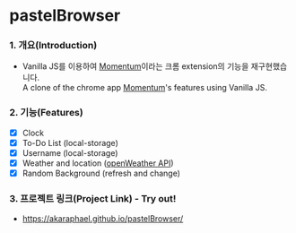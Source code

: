 # pastelBrowser


### 1. 개요(Introduction)
- Vanilla JS를 이용하여 [Momentum](https://chrome.google.com/webstore/detail/momentum/laookkfknpbbblfpciffpaejjkokdgca?utm_source=chrome-ntp-icon)이라는 크롬 extension의 기능을 재구현했습니다. <br>
A clone of the chrome app [Momentum](https://chrome.google.com/webstore/detail/momentum/laookkfknpbbblfpciffpaejjkokdgca?utm_source=chrome-ntp-icon)'s features using Vanilla JS.

### 2. 기능(Features)
- [x] Clock
- [x] To-Do List (local-storage)
- [x] Username (local-storage)
- [x] Weather and location ([openWeather API](https://openweathermap.org/api))
- [x] Random Background (refresh and change)

### 3. 프로젝트 링크(Project Link) - Try out! 
- https://akaraphael.github.io/pastelBrowser/

